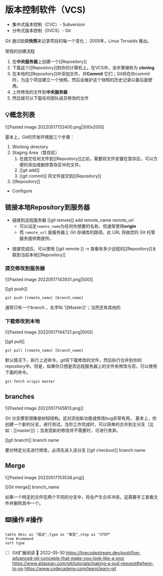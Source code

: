 
# 版本控制软件（VCS)
- 集中式版本控制（CVC）- Subversion
- 分布式版本控制（DVCS）- Git


Git 通过拍摄**快照**来记录项目的每一个变化；
2005年，Linus Torvalds 推出。

常规的创建流程
1. 在**中央服务器**上创建一个[[Repository]]
2. 下载这个[[Repository]]到你的计算机上。在VCS中，该步骤被称为 **cloning**
3. 在本地的[[Repository]]中添加文件，并**Commit** 它们；Git将在你commit时，为这个项目建立一个快照。然后会维护这个快照的历史记录以备后面使用。
4. 上传修改的文件到**中央服务器**
5. 然后就可以下载任何团队成员修改的文件






## 💡概念列表 


![[Pasted image 20220517132400.png|300x200]]


基本上，Git的开发环境就三个步骤：
1. Working directory
2. Staging Area（暂存区）
	1. 在提交任何文件到[[Repository]]之前，需要将文件安置在暂存区。可以方便的添加或删除暂存区中的文件。
	2. [[git add]]
	3. [[git commit]] 将文件提交到[[Repository]]
3. [[Repository]]



* Configure


## 链接本地Repository到服务器

- 链接到远程服务器 [[git remote]] add remote_name remote_url
	- 可以设定`remote_name`为任何你想要的名称，但通常使用**origin**
	- 而 `remote_url` 是服务器上 Git 存储库的路径。此 URL 将由您的 Git 托管服务提供商提供。
* 链接完成后，可以使用 [[git remote ]] -v 查看有多少远程的[[Repository]]关联到当前本地[[Repository]]

### 提交修改到服务器
![[Pasted image 20220517143931.png|500]]


[[git push]]

```text
git push [remote_name] [branch_name]
```

通常只有一个branch ，名字叫 '[[Master]]'；当然还有其他的


### 下载修改到本地

![[Pasted image 20220517144721.png|500]]


[[git pull]]

```text
git pull [remote_name] [branch_name]
```

默认情况下，执行上述命令，git将下载修改的文件，然后执行合并到你的repository中。但是，如果你只想是否远程服务器上的文件有修改与否，可以使用下面的命令。
```text
git fetch origin master
```



## branches
![[Pasted image 20220517145813.png]]


Git 分支模型很像是树杈结构。这对添加新功能或修改bug非常有用。
基本上，你创建一个新的分支，进行测试。当你工作完成时，可以简单的合并到主分支（比如：[[master]]）；当发现新的修改并不需要时，可进行舍弃。

[[git branch]] branch name

要对特定分支进行修改，必须先进入该分支
[[git checkout]] branch name



## Merge

![[Pasted image 20220517153538.png]]



[[Git merge]] branch_name

如果一个特定的文件在两个不同的分支中，将会产生合并冲突，这需要手工查看文件并删除其中一个。



## ⌨️操作 #操作

```dataview
table desc as "简述",type as "类型",step as "STEP"
from #command 
sort type
```



- [ ] Git扩展阅读 📅 2022-05-30
https://livecodestream.dev/post/five-advanced-git-concepts-that-make-you-look-like-a-pro/ 
https://www.atlassian.com/git/tutorials/making-a-pull-request#where-to-go
https://www.codecademy.com/learn/learn-git